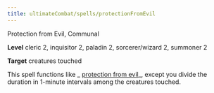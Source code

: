 ```yaml
---
title: ultimateCombat/spells/protectionFromEvil
---
```

Protection from Evil, Communal

**Level** cleric 2, inquisitor 2, paladin 2, sorcerer/wizard 2, summoner 2

**Target** creatures touched

This spell functions like _ [protection from evil](spells/protectionFromEvil.md#_protection-from-evil)_, except you divide the duration in 1-minute intervals among the creatures touched.

